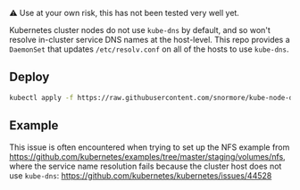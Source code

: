 ⚠️ Use at your own risk, this has not been tested very well yet.

Kubernetes cluster nodes do not use `kube-dns` by default, and so won't resolve in-cluster service DNS names at the host-level. This repo provides a `DaemonSet` that updates `/etc/resolv.conf` on all of the hosts to use `kube-dns`. 

## Deploy

```bash
kubectl apply -f https://raw.githubusercontent.com/snormore/kube-node-dns/master/daemonset.yaml
```

## Example

This issue is often encountered when trying to set up the NFS example from https://github.com/kubernetes/examples/tree/master/staging/volumes/nfs, where the service name resolution fails because the cluster host does not use `kube-dns`: https://github.com/kubernetes/kubernetes/issues/44528
